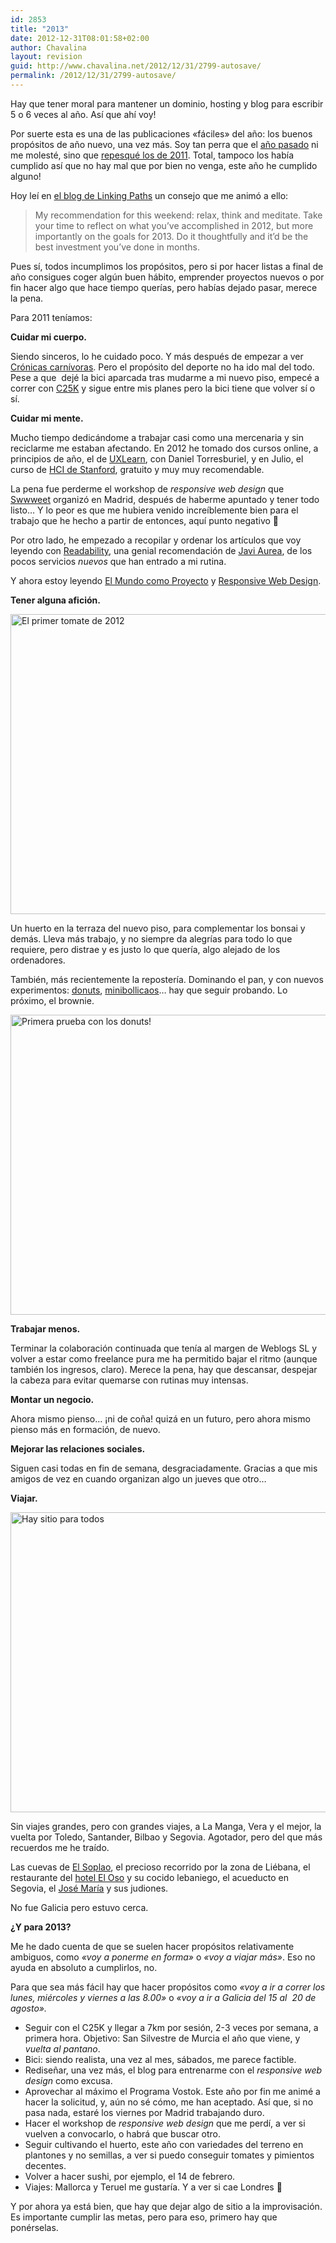 ```yaml
---
id: 2853
title: "2013"
date: 2012-12-31T08:01:58+02:00
author: Chavalina
layout: revision
guid: http://www.chavalina.net/2012/12/31/2799-autosave/
permalink: /2012/12/31/2799-autosave/
---
```

Hay que tener moral para mantener un dominio, hosting y blog para escribir 5 o 6 veces al año. Así que ahí voy!

Por suerte esta es una de las publicaciones «fáciles» del año: los buenos propósitos de año nuevo, una vez más. Soy tan perra que el [año pasado](http://www.chavalina.net/2012/01/01/a-ver-que-nos-trae-el-2012/) ni me molesté, sino que [repesqué los de 2011](http://www.chavalina.net/2010/12/31/todo-pasa-y-todo-queda/). Total, tampoco los había cumplido así que no hay mal que por bien no venga, este año he cumplido alguno!

Hoy leí en <a href="http://weblog.linkingpaths.com/post/39123027627/week-405" target="_blank">el blog de Linking Paths</a> un consejo que me animó a ello:

> My recommendation for this weekend: relax, think and meditate. Take your time to reflect on what you’ve accomplished in 2012, but more importantly on the goals for 2013. Do it thoughtfully and it’d be the best investment you’ve done in months.

Pues sí, todos incumplimos los propósitos, pero si por hacer listas a final de año consigues coger algún buen hábito, emprender proyectos nuevos o por fin hacer algo que hace tiempo querías, pero habías dejado pasar, merece la pena.

Para 2011 teníamos:

**Cuidar mi cuerpo.** 

Siendo sinceros, lo he cuidado poco. Y más después de empezar a ver <a href="http://www.foxlife.tv/es/shows/man-vs-food-cronicas-carnivoras/" target="_blank">Crónicas carnívoras</a>. Pero el propósito del deporte no ha ido mal del todo. Pese a que  dejé la bici aparcada tras mudarme a mi nuevo piso, empecé a correr con [C25K](http://www.lineademeta.com/index.php/2011/02/06/empieza-a-correr-con-el-metodo-c25k/) y sigue entre mis planes pero la bici tiene que volver sí o sí.

**Cuidar mi mente.**

Mucho tiempo dedicándome a trabajar casi como una mercenaria y sin reciclarme me estaban afectando. En 2012 he tomado dos cursos online, a principios de año, el de <a href="http://www.uxlearn.com/" target="_blank">UXLearn</a>, con Daniel Torresburiel, y en Julio, el curso de <a href="https://www.coursera.org/course/hci" target="_blank">HCI de Stanford</a>, gratuito y muy muy recomendable.

La pena fue perderme el workshop de _responsive web design_ que <a href="http://swwweet.com/" target="_blank">Swwweet</a> organizó en Madrid, después de haberme apuntado y tener todo listo&#8230; Y lo peor es que me hubiera venido increíblemente bien para el trabajo que he hecho a partir de entonces, aquí punto negativo 🙁

Por otro lado, he empezado a recopilar y ordenar los artículos que voy leyendo con [Readability](http://www.readability.com/chavalina/), una genial recomendación de [Javi Aurea](http://aurea.es/), de los pocos servicios _nuevos_ que han entrado a mi rutina.

Y ahora estoy leyendo <a href="http://ggili.com/es/tienda/productos/el-mundo-como-proyecto" target="_blank">El Mundo como Proyecto</a> y <a href="http://www.abookapart.com/products/responsive-web-design" target="_blank">Responsive Web Design</a>.

**Tener alguna afición.**

[<img alt="El primer tomate de 2012" src="http://farm9.staticflickr.com/8496/8321688241_eb05eeef9e_z.jpg" width="640" height="480" />](http://www.flickr.com/photos/chavalina/8321688241/ "El primer tomate de 2012 por inma bermejo, en Flickr")

Un huerto en la terraza del nuevo piso, para complementar los bonsai y demás. Lleva más trabajo, y no siempre da alegrías para todo lo que requiere, pero distrae y es justo lo que quería, algo alejado de los ordenadores.

También, más recientemente la repostería. Dominando el pan, y con nuevos experimentos: <a href="http://www.picsandcakes.com/donuts/544" target="_blank">donuts</a>, <a href="http://es.paperblog.com/bollicaos-caseros-masa-de-bollos-de-leche-1383441/" target="_blank">minibollicaos</a>&#8230; hay que seguir probando. Lo próximo, el brownie.

[<img alt="Primera prueba con los donuts!" src="http://farm9.staticflickr.com/8357/8323050048_12d2163f2a_z.jpg" width="640" height="480" />](http://www.flickr.com/photos/chavalina/8323050048/ "Primera prueba con los donuts! por inma bermejo, en Flickr")

**Trabajar menos.**

Terminar la colaboración continuada que tenía al margen de Weblogs SL y volver a estar como freelance pura me ha permitido bajar el ritmo (aunque también los ingresos, claro). Merece la pena, hay que descansar, despejar la cabeza para evitar quemarse con rutinas muy intensas.

**Montar un negocio.**

Ahora mismo pienso&#8230; ¡ni de coña! quizá en un futuro, pero ahora mismo pienso más en formación, de nuevo.

**Mejorar las relaciones sociales.**

Siguen casi todas en fin de semana, desgraciadamente. Gracias a que mis amigos de vez en cuando organizan algo un jueves que otro&#8230;

**Viajar.**

[<img alt="Hay sitio para todos" src="http://farm9.staticflickr.com/8215/8323118602_4981f43faf_z.jpg" width="640" height="480" />](http://www.flickr.com/photos/chavalina/8323118602/ "Hay sitio para todos por inma bermejo, en Flickr")

Sin viajes grandes, pero con grandes viajes, a La Manga, Vera y el mejor, la vuelta por Toledo, Santander, Bilbao y Segovia. Agotador, pero del que más recuerdos me he traído.

Las cuevas de <a href="http://www.elsoplao.es/" target="_blank">El Soplao</a>, el precioso recorrido por la zona de Liébana, el restaurante del <a href="http://www.hoteldeloso.com/" target="_blank">hotel El Oso</a> y su cocido lebaniego, el acueducto en Segovia, el <a href="http://www.rtejosemaria.com/" target="_blank">José María</a> y sus judiones.

No fue Galicia pero estuvo cerca.

**¿Y para 2013?**

Me he dado cuenta de que se suelen hacer propósitos relativamente ambiguos, como _«voy a ponerme en forma»_ o _«voy a viajar más»_. Eso no ayuda en absoluto a cumplirlos, no.

Para que sea más fácil hay que hacer propósitos como _«voy a ir a correr los lunes, miércoles y viernes a las 8.00»_ o _«voy a ir a Galicia del 15 al  20 de agosto»._

  * Seguir con el C25K y llegar a 7km por sesión, 2-3 veces por semana, a primera hora. Objetivo: San Silvestre de Murcia el año que viene, y _vuelta al pantano_.
  * Bici: siendo realista, una vez al mes, sábados, me parece factible.
  * Rediseñar, una vez más, el blog para entrenarme con el _responsive web design_ como excusa.
  * Aprovechar al máximo el Programa Vostok. Este año por fin me animé a hacer la solicitud, y, aún no sé cómo, me han aceptado. Así que, si no pasa nada, estaré los viernes por Madrid trabajando duro.
  * Hacer el workshop de _responsive web design_ que me perdí, a ver si vuelven a convocarlo, o habrá que buscar otro.
  * Seguir cultivando el huerto, este año con variedades del terreno en plantones y no semillas, a ver si puedo conseguir tomates y pimientos decentes.
  * Volver a hacer sushi, por ejemplo, el 14 de febrero.
  * Viajes: Mallorca y Teruel me gustaría. Y a ver si cae Londres 🙂

Y por ahora ya está bien, que hay que dejar algo de sitio a la improvisación. Es importante cumplir las metas, pero para eso, primero hay que ponérselas.